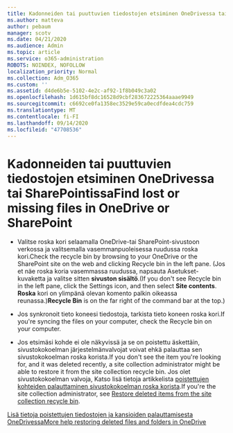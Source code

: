 ```yaml
---
title: Kadonneiden tai puuttuvien tiedostojen etsiminen OneDrivessa tai SharePointissa
ms.author: matteva
author: pebaum
manager: scotv
ms.date: 04/21/2020
ms.audience: Admin
ms.topic: article
ms.service: o365-administration
ROBOTS: NOINDEX, NOFOLLOW
localization_priority: Normal
ms.collection: Adm_O365
ms.custom: ''
ms.assetid: d4de6b5e-5102-4e2c-af92-1f8b049c3a02
ms.openlocfilehash: 1d615bf8dc16528d9cbf283672225364aaae9949
ms.sourcegitcommit: c6692ce0fa1358ec3529e59ca0ecdfdea4cdc759
ms.translationtype: MT
ms.contentlocale: fi-FI
ms.lasthandoff: 09/14/2020
ms.locfileid: "47708536"
---
```

# <a name="find-lost-or-missing-files-in-onedrive-or-sharepoint"></a><span data-ttu-id="dd1d6-102">Kadonneiden tai puuttuvien tiedostojen etsiminen OneDrivessa tai SharePointissa</span><span class="sxs-lookup"><span data-stu-id="dd1d6-102">Find lost or missing files in OneDrive or SharePoint</span></span>

- <span data-ttu-id="dd1d6-103">Valitse roska kori selaamalla OneDrive-tai SharePoint-sivustoon verkossa ja valitsemalla vasemmanpuoleisessa ruudussa roska kori.</span><span class="sxs-lookup"><span data-stu-id="dd1d6-103">Check the recycle bin by browsing to your OneDrive or the SharePoint site on the web and clicking Recycle bin in the left pane.</span></span> <span data-ttu-id="dd1d6-104">(Jos et näe roska koria vasemmassa ruudussa, napsauta Asetukset-kuvaketta ja valitse sitten **sivuston sisältö**.</span><span class="sxs-lookup"><span data-stu-id="dd1d6-104">(If you don't see Recycle bin in the left pane, click the Settings icon, and then select **Site contents**.</span></span> <span data-ttu-id="dd1d6-105">**Roska** kori on ylimpänä olevan komento palkin oikeassa reunassa.)</span><span class="sxs-lookup"><span data-stu-id="dd1d6-105">**Recycle Bin** is on the far right of the command bar at the top.)</span></span> 
    
- <span data-ttu-id="dd1d6-106">Jos synkronoit tieto koneesi tiedostoja, tarkista tieto koneen roska kori.</span><span class="sxs-lookup"><span data-stu-id="dd1d6-106">If you're syncing the files on your computer, check the Recycle bin on your computer.</span></span> 
    
- <span data-ttu-id="dd1d6-107">Jos etsimäsi kohde ei ole näkyvissä ja se on poistettu äskettäin, sivustokokoelman järjestelmänvalvojat voivat ehkä palauttaa sen sivustokokoelman roska korista.</span><span class="sxs-lookup"><span data-stu-id="dd1d6-107">If you don't see the item you're looking for, and it was deleted recently, a site collection administrator might be able to restore it from the site collection recycle bin.</span></span> <span data-ttu-id="dd1d6-108">Jos olet sivustokokoelman valvoja, Katso lisä tietoja artikkelista [poistettujen kohteiden palauttaminen sivustokokoelman roska korista](https://go.microsoft.com/fwlink/?linkid=866439).</span><span class="sxs-lookup"><span data-stu-id="dd1d6-108">If you're the site collection administrator, see [Restore deleted items from the site collection recycle bin](https://go.microsoft.com/fwlink/?linkid=866439).</span></span>
    
[<span data-ttu-id="dd1d6-109">Lisä tietoja poistettujen tiedostojen ja kansioiden palauttamisesta OneDrivessa</span><span class="sxs-lookup"><span data-stu-id="dd1d6-109">More help restoring deleted files and folders in OneDrive</span></span>](https://go.microsoft.com/fwlink/?linkid=872872)
  

